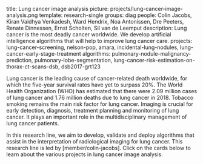 title: Lung cancer image analysis
picture: projects/lung-cancer-image-analysis.png
template: research-single
groups: diag
people: Colin Jacobs, Kiran Vaidhya Venkadesh, Ward Hendrix, Noa Antonissen, Dre Peeters, Renate Dinnessen, Ernst Scholten, Sil van de Leemput
description: Lung cancer is the most deadly cancer worldwide. We develop artificial intelligence algorithms that will help to improve lung cancer care.
projects: lung-cancer-screening, nelson-pop, amara, incidental-lung-nodules, lung-cancer-early-stage-treatment
algorithms: pulmonary-nodule-malignancy-prediction, pulmonary-lobe-segmentation, lung-cancer-risk-estimation-on-thorax-ct-scans-dsb, dsb2017-grt123

Lung cancer is the leading cause of cancer-related death worldwide, for which the five-year survival rates have yet to surpass 20%. The World Health Organization (WHO) has estimated that there were 2.09 million cases of lung cancer and 1.76 million deaths due to lung cancer in 2018. Tobacco smoking remains the main risk factor for lung cancer. Imaging is crucial for early detection, diagnosis, treatment planning and monitoring of lung cancer. It plays an important role in the multidisciplinary management of lung cancer patients.

In this research line, we aim to develop, validate and deploy algorithms that assist in the interpretation of radiological imaging for lung cancer. This research line is led by [member/colin-jacobs]. Click on the cards below to learn about the various projects in lung cancer image analysis.
